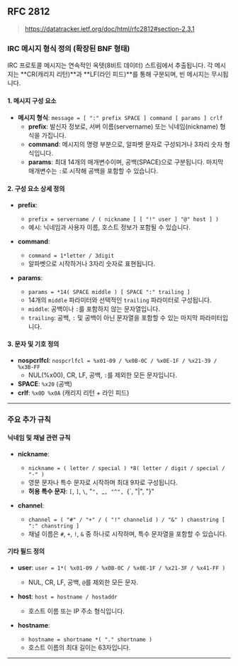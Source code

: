 
## RFC 2812

> https://datatracker.ietf.org/doc/html/rfc2812#section-2.3.1

### IRC 메시지 형식 정의 (확장된 BNF 형태)

IRC 프로토콜 메시지는 연속적인 옥텟(8비트 데이터) 스트림에서 추출됩니다. 각 메시지는 **CR(캐리지 리턴)**과 **LF(라인 피드)**를 통해 구분되며, 빈 메시지는 무시됩니다.

#### 1. 메시지 구성 요소
- **메시지 형식**: `message = [ ":" prefix SPACE ] command [ params ] crlf`
  - **prefix**: 발신자 정보로, 서버 이름(servername) 또는 닉네임(nickname) 형식을 가집니다.
  - **command**: 메시지의 명령 부분으로, 알파벳 문자로 구성되거나 3자리 숫자 형식입니다.
  - **params**: 최대 14개의 매개변수이며, 공백(SPACE)으로 구분됩니다. 마지막 매개변수는 `:`로 시작해 공백을 포함할 수 있습니다.

#### 2. 구성 요소 상세 정의
- **prefix**:
  - `prefix = servername / ( nickname [ [ "!" user ] "@" host ] )`
  - 예시: 닉네임과 사용자 이름, 호스트 정보가 포함될 수 있습니다.

- **command**:
  - `command = 1*letter / 3digit`
  - 알파벳으로 시작하거나 3자리 숫자로 표현됩니다.

- **params**:
  - `params = *14( SPACE middle ) [ SPACE ":" trailing ]`
  - 14개의 `middle` 파라미터와 선택적인 `trailing` 파라미터로 구성됩니다.
  - `middle`: 공백이나 `:`를 포함하지 않는 문자열입니다.
  - `trailing`: 공백, `:` 및 공백이 아닌 문자열을 포함할 수 있는 마지막 파라미터입니다.

#### 3. 문자 및 기호 정의
- **nospcrlfcl**: `nospcrlfcl = %x01-09 / %x0B-0C / %x0E-1F / %x21-39 / %x3B-FF`
  - NUL(%x00), CR, LF, 공백, `:`를 제외한 모든 문자입니다.
- **SPACE**: `%x20` (공백)
- **crlf**: `%x0D %x0A` (캐리지 리턴 + 라인 피드)

---

### 주요 추가 규칙

#### 닉네임 및 채널 관련 규칙
- **nickname**:
  - `nickname = ( letter / special ) *8( letter / digit / special / "-" )`
  - 영문 문자나 특수 문자로 시작하며 최대 9자로 구성됩니다.
  - **허용 특수 문자**: `[`, `]`, `\`, "`", `_`, "^", `{`, "|", "}"
  
- **channel**:
  - `channel = ( "#" / "+" / ( "!" channelid ) / "&" ) chanstring [ ":" chanstring ]`
  - 채널 이름은 `#`, `+`, `!`, `&` 중 하나로 시작하며, 특수 문자열을 포함할 수 있습니다.

#### 기타 필드 정의
- **user**: `user = 1*( %x01-09 / %x0B-0C / %x0E-1F / %x21-3F / %x41-FF )`
  - NUL, CR, LF, 공백, `@`를 제외한 모든 문자.
  
- **host**: `host = hostname / hostaddr`
  - 호스트 이름 또는 IP 주소 형식입니다.
  
- **hostname**:
  - `hostname = shortname *( "." shortname )`
  - 호스트 이름의 최대 길이는 63자입니다.

---
